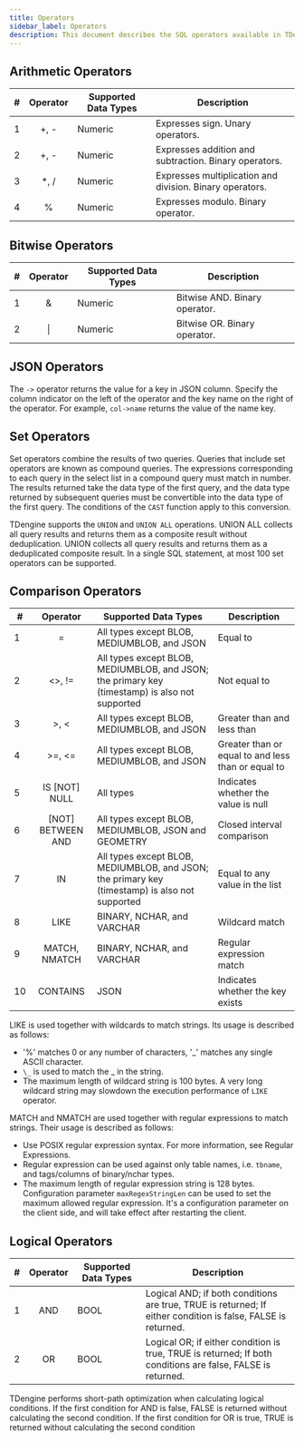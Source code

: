 ```yaml
---
title: Operators
sidebar_label: Operators
description: This document describes the SQL operators available in TDengine.
---
```


## Arithmetic Operators

| #   | **Operator** | **Supported Data Types** | **Description**                   |
| --- | :--------: | -------------- | -------------------------- |
| 1   |    +, -    | Numeric       | Expresses sign. Unary operators. |
| 2   |    +, -    | Numeric       | Expresses addition and subtraction. Binary operators. |
| 3   |   \*, /    | Numeric       | Expresses multiplication and division. Binary operators. |
| 4   |     %      | Numeric       | Expresses modulo. Binary operator.   |

## Bitwise Operators

| #   | **Operator** | **Supported Data Types** | **Description**                   |
| --- | :--------: | -------------- | ------------------ |
| 1   |     &      | Numeric       | Bitwise AND. Binary operator. |
| 2   |     \|     | Numeric       | Bitwise OR. Binary operator. |

## JSON Operators

The `->` operator returns the value for a key in JSON column. Specify the column indicator on the left of the operator and the key name on the right of the operator. For example, `col->name` returns the value of the name key.

## Set Operators

Set operators combine the results of two queries. Queries that include set operators are known as compound queries. The expressions corresponding to each query in the select list in a compound query must match in number. The results returned take the data type of the first query, and the data type returned by subsequent queries must be convertible into the data type of the first query. The conditions of the `CAST` function apply to this conversion.

TDengine supports the `UNION` and `UNION ALL` operations. UNION ALL collects all query results and returns them as a composite result without deduplication. UNION collects all query results and returns them as a deduplicated composite result. In a single SQL statement, at most 100 set operators can be supported.

## Comparison Operators

| #   | **Operator** | **Supported Data Types** | **Description**                   |
| --- | :---------------: | -------------------------------------------------------------------- | -------------------- |
| 1   |         =         | All types except BLOB, MEDIUMBLOB, and JSON                             | Equal to |
| 2   |      <\>, !=      | All types except BLOB, MEDIUMBLOB, and JSON; the primary key (timestamp) is also not supported | Not equal to               |
| 3   |      \>, <       | All types except BLOB, MEDIUMBLOB, and JSON                             | Greater than and less than           |
| 4   |     \>=, <=      | All types except BLOB, MEDIUMBLOB, and JSON                             | Greater than or equal to and less than or equal to   |
| 5   |   IS [NOT] NULL   | All types                                                             | Indicates whether the value is null           |
| 6   | [NOT] BETWEEN AND | All types except BLOB, MEDIUMBLOB, JSON and GEOMETRY                  | Closed interval comparison           |
| 7   |        IN         | All types except BLOB, MEDIUMBLOB, and JSON; the primary key (timestamp) is also not supported | Equal to any value in the list |
| 8   |       LIKE        | BINARY, NCHAR, and VARCHAR                                             | Wildcard match           |
| 9   |   MATCH, NMATCH   | BINARY, NCHAR, and VARCHAR                                             | Regular expression match       |
| 10  |     CONTAINS      | JSON                                                                 | Indicates whether the key exists  |

LIKE is used together with wildcards to match strings. Its usage is described as follows:

- '%' matches 0 or any number of characters, '\_' matches any single ASCII character.
- `\_` is used to match the \_ in the string.
- The maximum length of wildcard string is 100 bytes. A very long wildcard string may slowdown the execution performance of `LIKE` operator.

MATCH and NMATCH are used together with regular expressions to match strings. Their usage is described as follows:

- Use POSIX regular expression syntax. For more information, see Regular Expressions.
- Regular expression can be used against only table names, i.e. `tbname`, and tags/columns of binary/nchar types.
- The maximum length of regular expression string is 128 bytes. Configuration parameter `maxRegexStringLen` can be used to set the maximum allowed regular expression. It's a configuration parameter on the client side, and will take effect after restarting the client.

## Logical Operators

| #   | **Operator** | **Supported Data Types** | **Description**                   |
| --- | :--------: | -------------- | --------------------------------------------------------------------------- |
| 1   |    AND     | BOOL           | Logical AND; if both conditions are true, TRUE is returned; If either condition is false, FALSE is returned.
| 2   |    OR     | BOOL           | Logical OR; if either condition is true, TRUE is returned; If both conditions are false, FALSE is returned.

TDengine performs short-path optimization when calculating logical conditions. If the first condition for AND is false, FALSE is returned without calculating the second condition. If the first condition for OR is true, TRUE is returned without calculating the second condition
